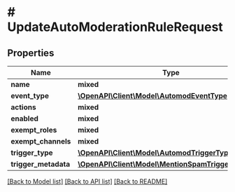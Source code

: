 # # UpdateAutoModerationRuleRequest

## Properties

Name | Type | Description | Notes
------------ | ------------- | ------------- | -------------
**name** | **mixed** |  | [optional]
**event_type** | [**\OpenAPI\Client\Model\AutomodEventType**](AutomodEventType.md) |  | [optional]
**actions** | **mixed** |  | [optional]
**enabled** | **mixed** |  | [optional]
**exempt_roles** | **mixed** |  | [optional]
**exempt_channels** | **mixed** |  | [optional]
**trigger_type** | [**\OpenAPI\Client\Model\AutomodTriggerType**](AutomodTriggerType.md) |  | [optional]
**trigger_metadata** | [**\OpenAPI\Client\Model\MentionSpamTriggerMetadata**](MentionSpamTriggerMetadata.md) |  | [optional]

[[Back to Model list]](../../README.md#models) [[Back to API list]](../../README.md#endpoints) [[Back to README]](../../README.md)
